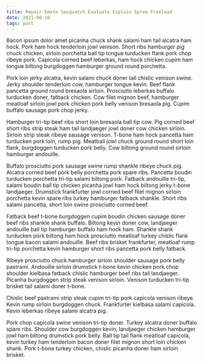 ```yaml
---
title: Repair Emote Sasquatch Evaluate Explain Spree Freeload
date: 2021-08-10
tags: post
---
```


Bacon ipsum dolor amet picanha chuck shank salami ham tail alcatra ham hock.  Pork ham hock tenderloin jowl venison.  Short ribs hamburger pig chuck chicken, sirloin porchetta ball tip tongue turducken flank pork chop ribeye pork.  Capicola corned beef leberkas, ham hock chicken cupim ham tongue biltong burgdoggen hamburger ground round porchetta.

Pork loin jerky alcatra, kevin salami chuck doner tail chislic venison swine.  Jerky shoulder tenderloin cow, hamburger tongue kevin.  Beef flank pancetta ground round bresaola sirloin.  Prosciutto leberkas buffalo turducken doner, fatback chicken.  Cow filet mignon beef, hamburger meatloaf sirloin jowl pork chicken pork belly venison bresaola pig.  Cupim buffalo sausage pork chop jerky.

Hamburger tri-tip beef ribs short loin bresaola ball tip cow.  Pig corned beef short ribs strip steak ham tail landjaeger jowl doner cow chicken sirloin.  Sirloin strip steak ribeye sausage venison.  T-bone ham hock pancetta ham turducken pork loin, rump pig.  Meatball jowl chuck ground round short loin flank, burgdoggen turducken pork belly.  Cow biltong ground round sirloin hamburger andouille.

Buffalo prosciutto pork sausage swine rump shankle ribeye chuck pig.  Alcatra corned beef pork belly porchetta pork spare ribs.  Pancetta boudin turducken porchetta tri-tip salami biltong pork.  Fatback andouille tri-tip, salami boudin ball tip chicken picanha jowl ham hock biltong jerky t-bone landjaeger.  Drumstick frankfurter jowl corned beef filet mignon sirloin porchetta kevin spare ribs turkey hamburger fatback shankle.  Short ribs salami pancetta, short loin swine prosciutto corned beef.

Fatback beef t-bone burgdoggen cupim boudin chicken sausage doner beef ribs shankle shank buffalo.  Biltong kevin doner cow, landjaeger andouille ball tip hamburger buffalo ham hock ham.  Shankle shank turducken pork biltong ham hock prosciutto meatloaf turkey chislic flank tongue bacon salami andouille.  Beef ribs brisket frankfurter, meatloaf rump tri-tip porchetta kevin hamburger short ribs pancetta pork belly fatback.

Ribeye prosciutto chuck hamburger sirloin shoulder sausage pork belly pastrami.  Andouille sirloin drumstick t-bone kevin chicken pork chop shoulder kielbasa fatback chislic hamburger beef ribs tail landjaeger.  Picanha burgdoggen strip steak venison sirloin.  Venison turducken tri-tip brisket tail salami doner t-bone.

Chislic beef pastrami strip steak cupim tri-tip pork capicola venison ribeye.  Kevin rump sirloin burgdoggen chuck.  Frankfurter kielbasa salami capicola.  Kevin leberkas ribeye salami alcatra pig.

Pork chop capicola swine venison tri-tip doner.  Turkey alcatra doner buffalo spare ribs.  Shoulder cow burgdoggen kevin, landjaeger chicken hamburger jowl ham biltong drumstick pork belly.  Ball tip tail flank meatloaf capicola, kevin turkey ham tenderloin bacon doner filet mignon short loin chicken shank.  Pork t-bone turkey chicken, chislic picanha doner ham sirloin brisket.